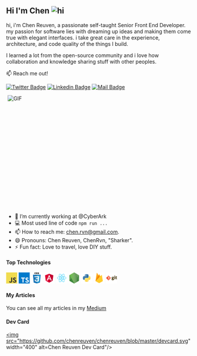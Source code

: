 ## Hi I'm Chen <img src="https://user-images.githubusercontent.com/1303154/88677602-1635ba80-d120-11ea-84d8-d263ba5fc3c0.gif" width="28px" height="28px" alt="hi">

hi, i'm Chen Reuven, a passionate self-taught Senior Front End Developer. my passion for software lies with dreaming up ideas and making them come true with elegant interfaces. i take great care in the experience, architecture, and code quality of the things I build.

I learned a lot from the open-source community and i love how collaboration and knowledge sharing stuff with other peoples.

:mailbox: Reach me out!

[![Twitter Badge](https://img.shields.io/badge/-@ChenReuven-1ca0f1?style=flat&labelColor=1ca0f1&logo=twitter&logoColor=white&link=https://twitter.com/ChenRvn)](https://twitter.com/ChenRvn) 
[![Linkedin Badge](https://img.shields.io/badge/-ChenReuven-0e76a8?style=flat&labelColor=0e76a8&logo=linkedin&logoColor=white)](https://www.linkedin.com/in/chen-reuven-7535aa28/) 
[![Mail Badge](https://img.shields.io/badge/-ChenReuven-c0392b?style=flat&labelColor=c0392b&logo=gmail&logoColor=white)](mailto:chen.rvn@gmail.com)

<img align="right" alt="GIF" src="https://github.com/abhisheknaiidu/abhisheknaiidu/blob/master/code.gif?raw=true" width="500" height="320" />

- 🔭 I’m currently working at @CyberArk
- :computer: Most used line of code `npm run ...`
- 📫 How to reach me: chen.rvn@gmail.com.
- 😄 Pronouns: Chen Reuven, ChenRvn, "Sharker".
- ⚡ Fun fact: Love to travel, love DIY stuff.

#### Top Technologies
<code><img height="30" src="https://raw.githubusercontent.com/github/explore/80688e429a7d4ef2fca1e82350fe8e3517d3494d/topics/javascript/javascript.png"></code>
<code><img height="30" src="https://raw.githubusercontent.com/github/explore/80688e429a7d4ef2fca1e82350fe8e3517d3494d/topics/typescript/typescript.png"></code>
<code><img height="30" src="https://raw.githubusercontent.com/github/explore/80688e429a7d4ef2fca1e82350fe8e3517d3494d/topics/css/css.png"></code>
<code><img height="30" src="https://raw.githubusercontent.com/github/explore/80688e429a7d4ef2fca1e82350fe8e3517d3494d/topics/angular/angular.png"></code>
<code><img height="30" src="https://raw.githubusercontent.com/github/explore/80688e429a7d4ef2fca1e82350fe8e3517d3494d/topics/react/react.png"></code>
<code><img height="30" src="https://raw.githubusercontent.com/github/explore/80688e429a7d4ef2fca1e82350fe8e3517d3494d/topics/nodejs/nodejs.png"></code>
<code><img height="30" src="https://raw.githubusercontent.com/github/explore/80688e429a7d4ef2fca1e82350fe8e3517d3494d/topics/python/python.png"></code>
<code><img height="30" src="https://raw.githubusercontent.com/github/explore/80688e429a7d4ef2fca1e82350fe8e3517d3494d/topics/firebase/firebase.png"></code>
<code><img height="30" src="https://raw.githubusercontent.com/github/explore/80688e429a7d4ef2fca1e82350fe8e3517d3494d/topics/git/git.png"></code>

#### My Articles
You can see all my articles in my <a href="https://medium.com/@chen.reuven" target="_blank">Medium</a>

#### Dev Card
<a href="https://app.daily.dev/DailyDevTips"><img src="https://github.com/chenreuven/chenreuven/blob/master/devcard.svg" width="400" alt=Chen Reuven Dev Card"/></a>
